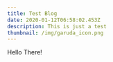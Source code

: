 ```yaml
---
title: Test Blog
date: 2020-01-12T06:58:02.453Z
description: This is just a test
thumbnail: /img/garuda_icon.png
---
```

Hello There!
